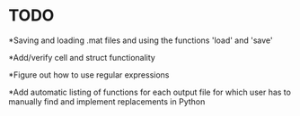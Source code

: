 # TODO

*Saving and loading .mat files and using the functions 'load' and 'save'

*Add/verify cell and struct functionality

*Figure out how to use regular expressions

*Add automatic listing of functions for each output file for which user has to manually find and implement replacements in Python


